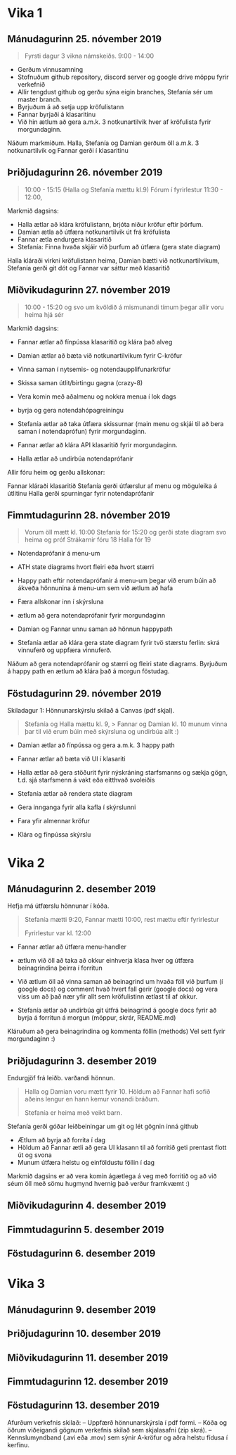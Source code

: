 # Vika 1
## Mánudagurinn 25. nóvember 2019 
>Fyrsti dagur 3 vikna námskeiðs.
>9:00 - 14:00

* Gerðum vinnusamning
* Stofnuðum github repository, discord server og google drive möppu fyrir verkefnið
* Allir tengdust github og gerðu sýna eigin branches, Stefanía sér um master branch.
* Byrjuðum á að setja upp kröfulistann
* Fannar byrjaði á klasaritinu
* Við hin ætlum að gera a.m.k. 3 notkunartilvik hver af kröfulista fyrir morgundaginn.

Náðum markmiðum. Halla, Stefanía og Damian gerðum öll a.m.k. 3 notkunartilvik og Fannar gerði í klasaritinu




## Þriðjudagurinn 26. nóvember 2019

>10:00 - 15:15 (Halla og Stefanía mættu kl.9)
>Fórum í fyrirlestur 11:30 - 12:00, 

Markmið dagsins: 
* Halla ætlar að klára kröfulistann, brjóta niður kröfur eftir þörfum.
* Damian ætla að útfæra notkunartilvik út frá kröfulista
* Fannar ætla endurgera klasaritið 
* Stefanía: Finna hvaða skjáir við þurfum að útfæra (gera state diagram)

Halla kláraði virkni kröfulistann heima, Damian bætti við notkunartilvikum, Stefanía gerði git dót og Fannar var sáttur með klasaritið

## Miðvikudagurinn 27. nóvember 2019

> 10:00 - 15:20 og svo um kvöldið á mismunandi tímum þegar allir voru heima hjá sér

Markmið dagsins:
* Fannar ætlar að fínpússa klasaritið og klára það alveg
* Damian ætlar að bæta við notkunartilvikum fyrir C-kröfur
* Vinna saman í nytsemis- og notendaupplifunarkröfur
* Skissa saman útlit/birtingu gagna (crazy-8)
* Vera komin með aðalmenu og nokkra menua í lok dags 
* byrja og gera notendahópagreiningu

* Stefanía ætlar að taka útfæra skissurnar (main menu og skjái til að bera saman í notendaprófun) fyrir morgundaginn.
* Fannar ætlar að klára API klasaritið fyrir morgundaginn.
* Halla ætlar að undirbúa notendaprófanir

Allir fóru heim og gerðu allskonar:

Fannar kláraði klasaritið 
Stefanía gerði útfærslur af menu og möguleika á útlitinu
Halla gerði spurningar fyrir notendaprófanir


## Fimmtudagurinn 28. nóvember 2019

> Vorum öll mætt kl. 10:00
> Stefanía fór 15:20 og gerði state diagram svo heima og próf
> Strákarnir fóru 18 
> Halla fór 19

* Notendaprófanir á menu-um
* ATH state diagrams hvort fleiri eða hvort stærri
* Happy path eftir notendaprófanir á menu-um þegar við erum búin að ákveða hönnunina á menu-um sem við ætlum að hafa
* Færa allskonar inn í skýrsluna

* ætlum að gera notendaprófanir fyrir morgundaginn
* Damian og Fannar unnu saman að hönnun happypath
* Stefanía ætlar að klára gera state diagram fyrir tvö stærstu ferlin: skrá vinnuferð og uppfæra vinnuferð.

Náðum að gera notendaprófanir og stærri og fleiri state diagrams.
Byrjuðum á happy path en ætlum að klára það á morgun föstudag. 


## Föstudagurinn 29. nóvember 2019
Skiladagur 1: Hönnunarskýrslu skilað á Canvas (pdf skjal). 


> Stefanía og Halla mættu kl. 9, > Fannar og Damian kl. 10 
> munum vinna þar til við erum búin með skýrsluna og undirbúa allt :) 

* Damian ætlar að fínpússa og gera a.m.k. 3 happy path 
* Fannar ætlar að bæta við UI í klasariti
* Halla ætlar að gera stöðurit fyrir nýskráning starfsmanns og sækja gögn, t.d. sjá starfsmenn á vakt eða eitthvað svoleiðis
* Stefanía ætlar að rendera state diagram
* Gera innganga fyrir alla kafla í skýrslunni
* Fara yfir almennar kröfur

* Klára og fínpússa skýrslu




# Vika 2
## Mánudagurinn 2. desember 2019
Hefja má útfærslu hönnunar í kóða.

>  Stefanía mætti 9:20, Fannar mætti 10:00, rest mættu eftir fyrirlestur
>
> Fyrirlestur var kl. 12:00 


* Fannar ætlar að útfæra menu-handler
* ætlum við öll að taka að okkur einhverja klasa hver og útfæra beinagrindina þeirra í forritun

* Við ætlum öll að vinna saman að beinagrind um hvaða föll við þurfum (í google docs) og comment hvað hvert fall gerir (google docs) og vera viss um að það nær yfir allt sem kröfulistinn ætlast til af okkur.

* Stefanía ætlar að undirbúa git útfrá beinagrind á google docs fyrir að byrja á forritun á morgun (möppur, skrár, README.md)

Kláruðum að gera beinagrindina og kommenta föllin (methods)
Vel sett fyrir morgundaginn :)



## Þriðjudagurinn 3. desember 2019
Endurgjöf frá leiðb. varðandi hönnun.

> Halla og Damian voru mætt fyrir 10. Höldum að Fannar hafi sofið aðeins lengur en hann kemur vonandi bráðum.
> 
> Stefanía er heima með veikt barn.

Stefanía gerði góðar leiðbeiningar um git og lét gögnin inná github

* Ætlum að byrja að forrita í dag
* Höldum að Fannar ætli að gera UI klasann til að forritið geti prentast flott út og svona
* Munum útfæra helstu og einföldustu föllin í dag

Markmið dagsins er að vera komin ágætlega á veg með forritið og að við séum öll með sömu hugmynd hvernig það verður framkvæmt :)



## Miðvikudagurinn 4. desember 2019



## Fimmtudagurinn 5. desember 2019



## Föstudagurinn 6. desember 2019






# Vika 3
## Mánudagurinn 9. desember 2019



## Þriðjudagurinn 10. desember 2019



## Miðvikudagurinn 11. desember 2019



## Fimmtudagurinn 12. desember 2019



## Föstudagurinn 13. desember 2019
Afurðum verkefnis skilað:
– Uppfærð hönnunarskýrsla í pdf formi.
– Kóða og öðrum viðeigandi gögnum verkefnis skilað sem skjalasafni (zip skrá).
– Kennslumyndband (.avi eða .mov) sem sýnir A-kröfur og aðra helstu fídusa í kerfinu.
